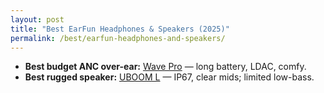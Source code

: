 ```yaml
---
layout: post
title: "Best EarFun Headphones & Speakers (2025)"
permalink: /best/earfun-headphones-and-speakers/
---
```


- **Best budget ANC over-ear:** [Wave Pro](/reviews/earfun-wave-pro/) — long battery, LDAC, comfy.
- **Best rugged speaker:** [UBOOM L](/reviews/earfun-uboom-l/) — IP67, clear mids; limited low-bass.
